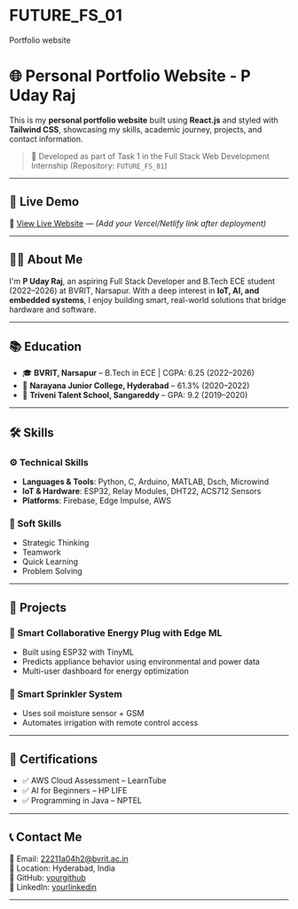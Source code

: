 # FUTURE_FS_01
Portfolio website 
# 🌐 Personal Portfolio Website - P Uday Raj

This is my **personal portfolio website** built using **React.js** and styled with **Tailwind CSS**, showcasing my skills, academic journey, projects, and contact information.

> 🎯 Developed as part of Task 1 in the Full Stack Web Development Internship (Repository: `FUTURE_FS_01`)

---

## 🔗 Live Demo

🚀 [View Live Website](#) — *(Add your Vercel/Netlify link after deployment)*

---

## 🧑‍💻 About Me

I'm **P Uday Raj**, an aspiring Full Stack Developer and B.Tech ECE student (2022–2026) at BVRIT, Narsapur. With a deep interest in **IoT, AI, and embedded systems**, I enjoy building smart, real-world solutions that bridge hardware and software.

---

## 📚 Education

- 🎓 **BVRIT, Narsapur** – B.Tech in ECE | CGPA: 6.25 (2022–2026)  
- 🏫 **Narayana Junior College, Hyderabad** – 61.3% (2020–2022)  
- 🏫 **Triveni Talent School, Sangareddy** – GPA: 9.2 (2019–2020)

---

## 🛠️ Skills

### ⚙️ Technical Skills
- **Languages & Tools**: Python, C, Arduino, MATLAB, Dsch, Microwind  
- **IoT & Hardware**: ESP32, Relay Modules, DHT22, ACS712 Sensors  
- **Platforms**: Firebase, Edge Impulse, AWS  

### 🤝 Soft Skills
- Strategic Thinking  
- Teamwork  
- Quick Learning  
- Problem Solving  

---

## 🚀 Projects

### 🔌 Smart Collaborative Energy Plug with Edge ML
- Built using ESP32 with TinyML
- Predicts appliance behavior using environmental and power data
- Multi-user dashboard for energy optimization

### 🌱 Smart Sprinkler System
- Uses soil moisture sensor + GSM
- Automates irrigation with remote control access

---

## 📜 Certifications

- ✅ AWS Cloud Assessment – LearnTube  
- ✅ AI for Beginners – HP LIFE  
- ✅ Programming in Java – NPTEL  

---

## 📞 Contact Me

📧 Email: 22211a04h2@bvrit.ac.in  
📍 Location: Hyderabad, India  
🔗 GitHub: [yourgithub](https://github.com/yourgithub)  
🔗 LinkedIn: [yourlinkedin](https://linkedin.com/in/yourlinkedin)

---